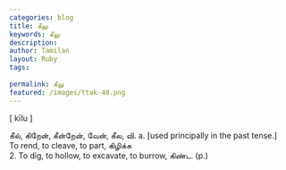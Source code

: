 ```yaml
---
categories: blog
title: கீலு
keywords: கீலு
description: 
author: Tamilan
layout: Ruby
tags: 
 
permalink: கீலு
featured: /images/ttak-48.png
---
```

  
[ kīlu ]  
  
கீல், கிறேன், கீன்றேன், வேன், கீல, வி. a. [used principally in the past tense.]  
To rend, to cleave, to part, கிழிக்க  
2. To dig, to hollow, to excavate, to burrow, கிண்ட. (p.)